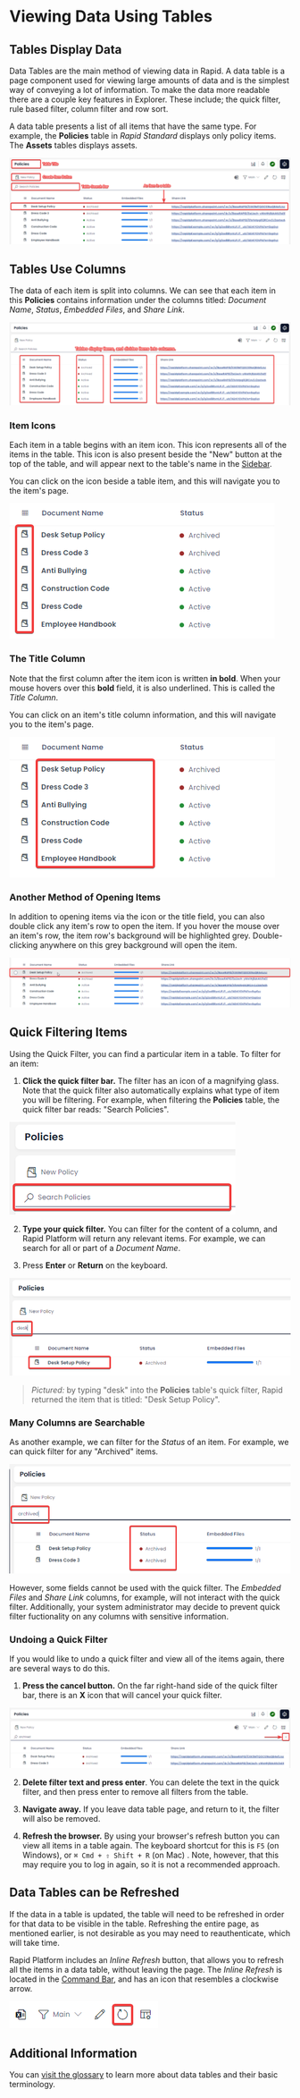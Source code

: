 # Viewing Data Using Tables

## Tables Display Data
Data Tables are the main method of viewing data in Rapid. A data table is a page component used for viewing large amounts of data and is the simplest way of conveying a lot of information. To make the data more readable there are a couple key features in Explorer. These include; the quick filter, rule based filter, column filter and row sort.

A data table presents a list of all items that have the same type. For example, the **Policies** table in *Rapid Standard* displays only policy items. The **Assets** tables displays assets.

![A screenshot that outlines all of the main components of a table. The screenshot is annotated with red boxes and red labels. The components that are annotated are: table title, the create item button, the table search bar, and the example of an item in a table.](<Data Table Overview.png>) 

## Tables Use Columns
The data of each item is split into columns. We can see that each item in this **Policies** contains information under the columns titled: *Document Name*, *Status*, *Embedded Files*, and *Share Link*.

![A screenshot that shows how data tables display items. Each item is broken up into columns, so that similar data types of items can be compared easily. The screenshot is annotated with red boxes, and a red text label that states "tables display items, and divide items into columns".](<Data Table Columns.png>)

### Item Icons
Each item in a table begins with an item icon. This icon represents all of the items in the table. This icon is also present beside the "New" button at the top of the table, and will appear next to the table's name in the [Sidebar](</docs/Rapid/3-User Manual/glossary/glossary.md#sidebar>).

You can click on the icon beside a table item, and this will navigate you to the item's page.

![A screenshot that shows the icons beside each item in a data table. The icons are also links that can be clicked in order to open an item in a table.](<Data Table Icons.png>)

### The Title Column
Note that the first column after the item icon is written **in bold**. When your mouse hovers over this **bold** field, it is also underlined. This is called the *Title Column*.

You can click on an item's title column information, and this will navigate you to the item's page.

![A screenshot that shows how a title column is displayed in bold text. The screenshot is annotated with a red box.](<Data Table Title Column.png>)

### Another Method of Opening Items
In addition to opening items via the icon or the title field, you can also double click any item's row to open the item. If you hover the mouse over an item's row, the item row's background will be highlighted grey. Double-clicking anywhere on this grey background will open the item.

![A screenshot that demonstrates how hovering over an item's row will change the row's appearance. You can then double click on the grey highlight of a row to open the data table item.](<Data Table Item Row.png>)

## Quick Filtering Items
Using the Quick Filter, you can find a particular item in a table. To filter for an item:
1. **Click the quick filter bar.** The filter has an icon of a magnifying glass. Note that the quick filter also automatically explains what type of item you will be filtering. For example, when filtering the **Policies** table, the quick filter bar reads: "Search Policies".

![A screenshot of the search bar annotated with a red box.](<Data Table Search.png>)

2. **Type your quick filter.** You can filter for the content of a column, and Rapid Platform will return any relevant items. For example, we can search for all or part of a *Document Name*.

3. Press **Enter** or **Return** on the keyboard.

![A screenshot that demonstrates how a user can type in the partial title of an item, in order to find that item.](<Data Table Search Example.png>)

> *Pictured:* by typing "desk" into the **Policies** table's quick filter, Rapid returned the item that is titled: "Desk Setup Policy".

### Many Columns are Searchable

As another example, we can filter for the *Status* of an item. For example, we can quick filter for any "Archived" items.

![Another example of searching for items in a table. In this example, the user can search for the content of a choice field.](<Data Table Search Example 2.png>)

However, some fields cannot be used with the quick filter. The *Embedded Files* and *Share Link* columns, for example, will not interact with the quick filter. Additionally, your system administrator may decide to prevent quick filter fuctionality on any columns with sensitive information.

### Undoing a Quick Filter
If you would like to undo a quick filter and view all of the items again, there are several ways to do this.

1. **Press the cancel button.** On the far right-hand side of the quick filter bar, there is an **X** icon that will cancel your quick filter.

![A screenshot that shows how to cancel a search button, by pressing the "cancel" button on the far right-hand side of the search bar. The screenshot is annotated with a red box and an arrow that indicate where the cancel button can be lcoated.](<Data Table Undo Search.png>)

2. **Delete filter text and press enter**. You can delete the text in the quick filter, and then press enter to remove all filters from the table.

3. **Navigate away.** If you leave data table page, and return to it, the filter will also be removed.

3. **Refresh the browser.** By using your browser's refresh button you can view all items in a table again. The keyboard shortcut for this is `F5` (on Windows), or `⌘ Cmd + ⇧ Shift + R` (on Mac)
. Note, however, that this may require you to log in again, so it is not a recommended approach.

## Data Tables can be Refreshed
If the data in a table is updated, the table will need to be refreshed in order for that data to be visible in the table. Refreshing the entire page, as mentioned earlier, is not desirable as you may need to reauthenticate, which will take time.

Rapid Platform includes an *Inline Refresh* button, that allows you to refresh all the items in a data table, without leaving the page. The *Inline Refresh* is located in the [Command Bar](</docs/Rapid/3-User Manual/glossary/glossary.md#command-bar>), and has an icon that resembles a clockwise arrow.

![A screenshot that shows what the inline refresh button looks like. The screenshot is annotated with a red box. The inline refresh button is a clockwise arrow.](<Data Table Inline Refresh.png>)

## Additional Information
You can [visit the glossary](</docs/Rapid/3-User Manual/glossary/glossary.md#data-table>) to learn more about data tables and their basic terminology.